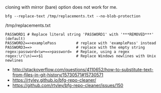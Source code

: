 cloning with mirror (bare) option does not work for me.

`bfg --replace-text /tmp/replacements.txt --no-blob-protection`

/tmp/replacements.txt

```
PASSWORD1 # Replace literal string 'PASSWORD1' with '***REMOVED***' (default)
PASSWORD2==>examplePass         # replace with 'examplePass' instead
PASSWORD3==>                    # replace with the empty string
regex:password=\w+==>password=  # Replace, using a regex
regex:\r(\n)==>$1               # Replace Windows newlines with Unix newlines
```

- http://stackoverflow.com/questions/4110652/how-to-substitute-text-from-files-in-git-history/15730571#15730571
- https://rtyley.github.io/bfg-repo-cleaner/
- https://github.com/rtyley/bfg-repo-cleaner/issues/150
